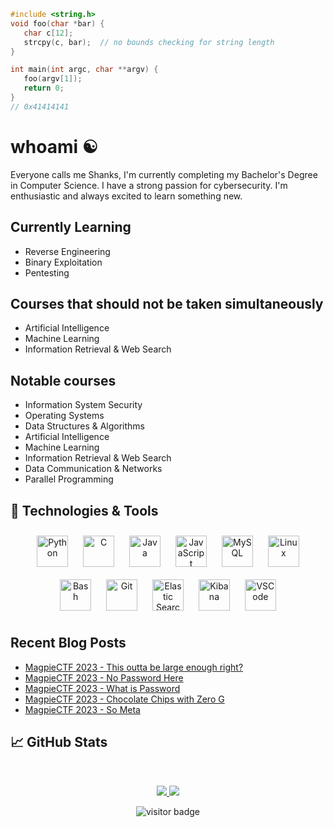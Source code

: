 ```c
#include <string.h>
void foo(char *bar) {
   char c[12];
   strcpy(c, bar);  // no bounds checking for string length
}

int main(int argc, char **argv) {
   foo(argv[1]);
   return 0;
}
// 0x41414141
```

# whoami :yin_yang:

Everyone calls me Shanks, I'm currently completing my Bachelor's Degree in Computer Science. I have a strong passion for cybersecurity. I'm enthusiastic and always excited to learn something new.

## Currently Learning
- Reverse Engineering
- Binary Exploitation
- Pentesting

## Courses that should not be taken simultaneously
- Artificial Intelligence
- Machine Learning
- Information Retrieval & Web Search

## Notable courses
- Information System Security
- Operating Systems
- Data Structures & Algorithms
- Artificial Intelligence
- Machine Learning
- Information Retrieval & Web Search
- Data Communication & Networks
- Parallel Programming

## 🔧 Technologies & Tools
<div align="center">  
<a href="https://www.python.org/" target="_blank"><img style="margin: 10px" src="https://profilinator.rishav.dev/skills-assets/python-original.svg" alt="Python" height="50" /></a>  
<a href="https://www.cprogramming.com/" target="_blank"><img style="margin: 10px" src="https://profilinator.rishav.dev/skills-assets/c-original.svg" alt="C" height="50" /></a>  
<a href="https://www.java.com/" target="_blank"><img style="margin: 10px" src="https://profilinator.rishav.dev/skills-assets/java-original-wordmark.svg" alt="Java" height="50" /></a>  
<a href="https://www.javascript.com/" target="_blank"><img style="margin: 10px" src="https://profilinator.rishav.dev/skills-assets/javascript-original.svg" alt="JavaScript" height="50" /></a>  
<a href="https://www.mysql.com/" target="_blank"><img style="margin: 10px" src="https://profilinator.rishav.dev/skills-assets/mysql-original-wordmark.svg" alt="MySQL" height="50" /></a>   
<a href="https://www.linux.org/" target="_blank"><img style="margin: 10px" src="https://profilinator.rishav.dev/skills-assets/linux-original.svg" alt="Linux" height="50" /></a>  
<a href="https://www.gnu.org/software/bash/" target="_blank"><img style="margin: 10px" src="https://profilinator.rishav.dev/skills-assets/gnu_bash-icon.svg" alt="Bash" height="50" /></a>  
<a href="https://github.com/" target="_blank"><img style="margin: 10px" src="https://profilinator.rishav.dev/skills-assets/git-scm-icon.svg" alt="Git" height="50" /></a>  
<a href="https://www.elastic.co/" target="_blank"><img style="margin: 10px" src="https://profilinator.rishav.dev/skills-assets/elasticsearch.png" alt="Elastic Search" height="50" /></a>  
<a href="https://www.elastic.co/kibana/" target="_blank"><img style="margin: 10px" src="https://profilinator.rishav.dev/skills-assets/kibana.png" alt="Kibana" height="50" /></a>  
<a href="https://code.visualstudio.com/" target="_blank"><img style="margin: 10px" src="https://github.com/yurijserrano/Github-Profile-Readme-Logos/blob/master/text%20editors/vscode.svg" alt="VSCode" height="50" /></a>
</div>

## Recent Blog Posts  
<!-- BLOG-POST-LIST:START -->
- [MagpieCTF 2023 - This outta be large enough right?](https://shanks.dev/posts/ctf-writeups/magpiectf-2023/binary/this-outta-be-large-enough-right/readme/)
- [MagpieCTF 2023 - No Password Here](https://shanks.dev/posts/ctf-writeups/magpiectf-2023/binary/no-password-here/readme/)
- [MagpieCTF 2023 - What is Password](https://shanks.dev/posts/ctf-writeups/magpiectf-2023/networks/what-is-password/readme/)
- [MagpieCTF 2023 - Chocolate Chips with Zero G](https://shanks.dev/posts/ctf-writeups/magpiectf-2023/web/chocolate-chips-with-zero-g/)
- [MagpieCTF 2023 - So Meta](https://shanks.dev/posts/ctf-writeups/magpiectf-2023/forensics/so-meta/readme/)
<!-- BLOG-POST-LIST:END -->  


## &#x1f4c8; GitHub Stats
&nbsp;
<p align="center">
    <a href="https://github.com/HunterShanks/">
        <img src="https://github-readme-stats.vercel.app/api?username=HunterShanks&count_private=true&show_owner=true&show_icons=true&hide_rank=true&hide=stars&bg_color=0d1117&title_color=ffffff&text_color=ffffff&icon_color=1E10B5&hide_border=true/" />
    </a>
    <a href="https://github.com/HunterShanks/">
        <img src="https://github-readme-stats.vercel.app/api/top-langs/?username=HunterShanks&layout=compact&count_private=true&langs_count=8&card_width=445&bg_color=0d1117&title_color=ffffff&text_color=ffffff&icon_color=1E10B5&hide_border=true/" />
    </a>
</p>

<!-- Visitor Counter -->
<p  align="center">
<!--<img src="https://visitor-badge.glitch.me/badge?page_id=HunterShanks.HunterShanks" alt="visitor badge"/>-->
<img src="https://visitor-badge.laobi.icu/badge?page_id=HunterShanks.HunterShanks" alt="visitor badge"/>       
</p>

<!-- Resources -->
<!-- Stack overflow code snippet: https://en.wikipedia.org/wiki/Stack_buffer_overflow -->
<!-- Icons: https://simpleicons.org/ -->
<!-- GitHub Stats: https://github.com/anuraghazra/github-readme-stats -->
<!-- Emojis: https://emojipedia.org/emoji/ -->
<!-- HTML Emojis: https://www.fileformat.info/index.htm -->
<!-- Shields: https://shields.io/ -->
<!-- Awesome GitHub Profiles README: https://github.com/abhisheknaiidu/awesome-github-profile-readme | https://github.com/MartinHeinz/ | https://github.com/halfrost/halfrost | https://github.com/XynoxTheDev -->
